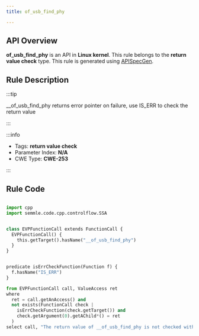 ```yaml
---
title: of_usb_find_phy

---
```



## API Overview
**of_usb_find_phy** is an API in **Linux kernel**. This rule belongs to the **return value check** type. This rule is generated using [APISpecGen](../../tools/APISpecGen).
## Rule Description

:::tip

__of_usb_find_phy returns error pointer on failure, use IS_ERR to check the return value

:::

:::info

- Tags: **return value check**
- Parameter Index: **N/A**
- CWE Type: **CWE-253**

:::

## Rule Code
```python

import cpp
import semmle.code.cpp.controlflow.SSA


class EVPFunctionCall extends FunctionCall {
  EVPFunctionCall() {
    this.getTarget().hasName("__of_usb_find_phy")
  }
}


predicate isErrCheckFunction(Function f) {
  f.hasName("IS_ERR") 
}

from EVPFunctionCall call, ValueAccess ret
where
  ret = call.getAnAccess() and
  not exists(FunctionCall check |
    isErrCheckFunction(check.getTarget()) and
    check.getArgument(0).getAChild*() = ret
  )
select call, "The return value of __of_usb_find_phy is not checked with IS_ERR."
    
```